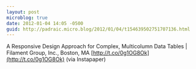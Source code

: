 ```yaml
---
layout: post
microblog: true
date: 2012-01-04 14:05 -0500
guid: http://padraic.micro.blog/2012/01/04/t154639502751707136.html
---
```

A Responsive Design Approach for Complex, Multicolumn Data Tables | Filament Group, Inc., Boston, MA [http://t.co/0g1OG8Ok](http://t.co/0g1OG8Ok) (via Instapaper)
